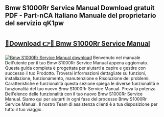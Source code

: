 ## Bmw S1000Rr Service Manual Download gratuit PDF - Part-nCA Italiano Manuale del proprietario del servizio qK1pw

# <h2><a href="http://dfch1j8.blite.top/?on=Bmw+S1000Rr+Service+Manual">🔗Download 👉🔴 Bmw S1000Rr Service Manual</a></h2>

[![Bmw S1000Rr Service Manual download](https://i.imgur.com/lujVjoI.png)](http://dfch1j8.blite.top/?on=Bmw+S1000Rr+Service+Manual)
Benvenuto nel manuale Dell'utente per il tuo Bmw S1000Rr Service Manual appena aggiornato. Questa guida completa è progettata per aiutarti a capire e gestire con successo il tuo Prodotto. Troverai informazioni dettagliate su funzioni, installazione, funzionamento, manutenzione e Risoluzione dei problemi. Caratteristiche e funzionalità questa sezione spiega le diverse funzionalità e funzionalità del tuo nuovo Bmw S1000Rr Service Manual. Prova la potenza Dell'elenco delle funzionalità con il tuo nuovo Bmw S1000Rr Service Manual. Siamo qui per aiutarti in ogni fase del processo Bmw S1000Rr Service Manual. Il nostro Team di assistenza clienti è a tua disposizione per tutto il tuo viaggio.

